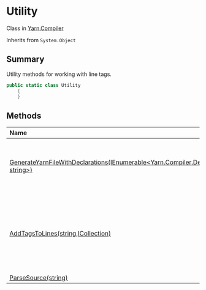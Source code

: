 # Utility

Class in [Yarn.Compiler](/api/csharp/yarn.compiler.md)

Inherits from `System.Object`

## Summary


Utility methods for working with line tags.


```csharp
public static class Utility
    {
    }
```

## Methods

|Name|Description|
|:---|:---|
|[GenerateYarnFileWithDeclarations(IEnumerable<Yarn.Compiler.Declaration>,string,IEnumerable<string>,IDictionary<string, string>)](/api/csharp/yarn.compiler.utility.generateyarnfilewithdeclarations.md)|Generates a Yarn script that contains a node that declares variables.|
|[AddTagsToLines(string,ICollection<string>)](/api/csharp/yarn.compiler.utility.addtagstolines.md)|Given Yarn source code, adds line tags to the ends of all lines that need one and do not already have one.|
|[ParseSource(string)](/api/csharp/yarn.compiler.utility.parsesource.md)||

